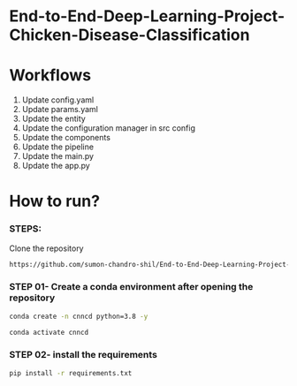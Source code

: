 # End-to-End-Deep-Learning-Project-Chicken-Disease-Classification

# Workflows

1. Update config.yaml
2. Update params.yaml
3. Update the entity
4. Update the configuration manager in src config
5. Update the components
6. Update the pipeline
7. Update the main.py
8. Update the app.py


# How to run?
### STEPS:

Clone the repository

```bash
https://github.com/sumon-chandro-shil/End-to-End-Deep-Learning-Project-Chicken-Disease-Classification
```
### STEP 01- Create a conda environment after opening the repository

```bash
conda create -n cnncd python=3.8 -y
```

```bash
conda activate cnncd
```


### STEP 02- install the requirements
```bash
pip install -r requirements.txt
```